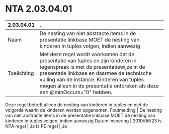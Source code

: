 # NTA 2.03.04.01

 2.03.04.01 | . 
 :--- | :--- 
 Naam | De nesting van niet abstracte items in de presentatie linkbase MOET de nesting van kinderen in tuples volgen, indien aanwezig 
 Toelichting | Met deze regel wordt voorkomen dat de presentatie van tuples en zijn kinderen in tegenspraak is met de presentatiewijze in de presentatie linkbase en daarmee de technische vulling van de instance. Kinderen van tuples mogen alleen in de presentatie ontbreken als deze een @minOccurs="0" hebben.<br/>
Deze regel betreft alleen de nesting van kinderen in tuples en niet de volgorde waarin de kinderen worden opgenomen. 
 Foutmelding | De nesting van niet abstracte items in de presentatie linkbase MOET de nesting van kinderen in tuples volgen, indien aanwezig 
 Datum invoering | 2010/06/23 
 Is NTA regel | Ja 
 Is PE regel | Ja 
